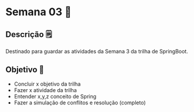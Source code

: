 # Semana 03  📅

## Descrição 🗒️

Destinado para guardar as atividades da Semana 3 da trilha de SpringBoot.

## Objetivo 🎯

- Concluir x objetivo da trilha
- Fazer x atividade da trilha
- Entender x,y,z conceito de Spring
- Fazer a simulação de conflitos e resolução (completo)



